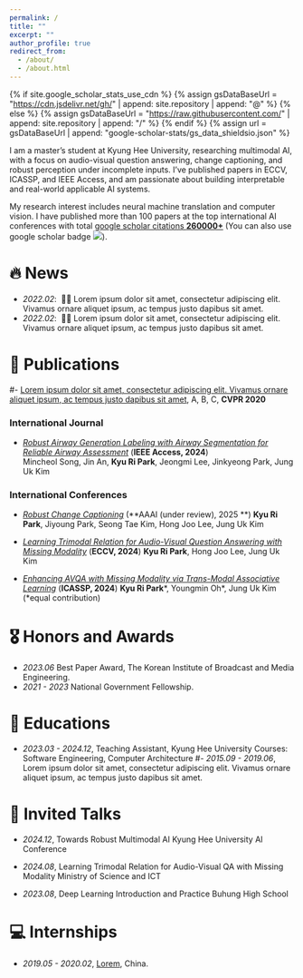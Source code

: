 ```yaml
---
permalink: /
title: ""
excerpt: ""
author_profile: true
redirect_from: 
  - /about/
  - /about.html
---
```


{% if site.google_scholar_stats_use_cdn %}
{% assign gsDataBaseUrl = "https://cdn.jsdelivr.net/gh/" | append: site.repository | append: "@" %}
{% else %}
{% assign gsDataBaseUrl = "https://raw.githubusercontent.com/" | append: site.repository | append: "/" %}
{% endif %}
{% assign url = gsDataBaseUrl | append: "google-scholar-stats/gs_data_shieldsio.json" %}

<span class='anchor' id='about-me'></span>

I am a master’s student at Kyung Hee University, researching multimodal AI, with a focus on audio-visual question answering, change captioning, and robust perception under incomplete inputs. I’ve published papers in ECCV, ICASSP, and IEEE Access, and am passionate about building interpretable and real-world applicable AI systems.

My research interest includes neural machine translation and computer vision. I have published more than 100 papers at the top international AI conferences with total <a href='https://scholar.google.com/citations?user=DhtAFkwAAAAJ'>google scholar citations <strong><span id='total_cit'>260000+</span></strong></a> (You can also use google scholar badge <a href='https://scholar.google.com/citations?user=DhtAFkwAAAAJ'><img src="https://img.shields.io/endpoint?url={{ url | url_encode }}&logo=Google%20Scholar&labelColor=f6f6f6&color=9cf&style=flat&label=citations"></a>).


# 🔥 News
- *2022.02*: &nbsp;🎉🎉 Lorem ipsum dolor sit amet, consectetur adipiscing elit. Vivamus ornare aliquet ipsum, ac tempus justo dapibus sit amet. 
- *2022.02*: &nbsp;🎉🎉 Lorem ipsum dolor sit amet, consectetur adipiscing elit. Vivamus ornare aliquet ipsum, ac tempus justo dapibus sit amet. 

# 📝 Publications 



#- [Lorem ipsum dolor sit amet, consectetur adipiscing elit. Vivamus ornare aliquet ipsum, ac tempus justo dapibus sit amet](https://github.com), A, B, C, **CVPR 2020**
### International Journal
- *[Robust Airway Generation Labeling with Airway Segmentation for Reliable Airway Assessment]([http://github.com](https://ieeexplore.ieee.org/stamp/stamp.jsp?arnumber=10605782))* (**IEEE Access, 2024**)  
  Mincheol Song, Jin An, **Kyu Ri Park**, Jeongmi Lee, Jinkyeong Park, Jung Uk Kim  

### International Conferences
- *[Robust Change Captioning](tbc)* (**AAAI (under review), 2025 **) 
  **Kyu Ri Park**, Jiyoung Park, Seong Tae Kim, Hong Joo Lee, Jung Uk Kim

-  *[Learning Trimodal Relation for Audio-Visual Question Answering with Missing Modality](https://www.ecva.net/papers/eccv_2024/papers_ECCV/papers/02295.pdf)* (**ECCV, 2024**)
  **Kyu Ri Park**, Hong Joo Lee, Jung Uk Kim

- *[Enhancing AVQA with Missing Modality via Trans-Modal Associative Learning](https://ieeexplore.ieee.org/abstract/document/10446292)*  (**ICASSP, 2024**)
  **Kyu Ri Park**\*, Youngmin Oh\*, Jung Uk Kim  (\*equal contribution)

# 🎖 Honors and Awards
- *2023.06* Best Paper Award, The Korean Institute of Broadcast and Media Engineering. 
- *2021 - 2023* National Government Fellowship. 

# 📖 Educations
- *2023.03 - 2024.12*, Teaching Assistant, Kyung Hee University
  Courses: Software Engineering, Computer Architecture
#- *2015.09 - 2019.06*, Lorem ipsum dolor sit amet, consectetur adipiscing elit. Vivamus ornare aliquet ipsum, ac tempus justo dapibus sit amet. 

# 💬 Invited Talks
- *2024.12*, Towards Robust Multimodal AI
  Kyung Hee University AI Conference
  
- *2024.08*, Learning Trimodal Relation for Audio-Visual QA with Missing Modality
  Ministry of Science and ICT

- *2023.08*, Deep Learning Introduction and Practice
  Buhung High School

# 💻 Internships
- *2019.05 - 2020.02*, [Lorem](https://github.com/), China.
